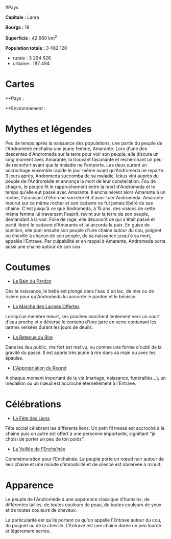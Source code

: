 #Pays

**Capitale :** Lanra

**Bourgs :** 18

**Superficie :** 42 660 km<sup>2</sup>

**Population totale :** 3 482 120
- rurale : 3 294 626
- urbaine : 187 494

# Cartes

**Pays :



**Environnement :


# Mythes et légendes

Peu de temps après la naissance des populations, une partie du peuple de l'Andromède enchaîna une jeune femme, Amarante. Lors d'une des descentes d'Andromeda sur la terre pour voir son peuple, elle discuta un long moment avec Amarante, la trouvant fascinante et recherchant un peu de réconfort avant que la maladie ne l'emporte. 
Les deux eurent un accrochage ensemble rapide le jour même avant qu'Andromeda ne reparte.
3 jours après, Andromeda succomba de sa maladie. 
Ickus vint auprès du peuple de l'Andromède et annonça la mort de leur constellation. Fou de chagrin, le peuple fit le rapprochement entre la mort d'Andromeda et le temps qu'elle eut passé avec Amarante.
Il enchainèrent alors Amarante à un rocher, l'accusant d'être une sorcière et d'avoir tuer Andromeda. Amarante mourut sur ce même rocher et son cadavre ne fut jamais libéré de ses chaine.
C'est jusqu'à ce que Andromeda, à 15 ans, des visions de cette même femme lui traversant l'esprit, revint sur la terre de son peuple, demandant à la voir.
Folle de rage, elle découvrit ce qui s'était passé et partit libéré le cadavre d'Amarante et lui accorda la paix. En guise de punition, elle puni ensuite son peuple d'une chaine autour du cou, poignet ou cheville à chacun de son peuple, de sa naissance jusqu'à sa mort, appelée l'Entrave. 
Par culpabilité et en rappel à Amarante, Andromeda porta aussi une chaine autour de son cou.

# Coutumes

- <u>Le Bain du Pardon</u>

Dès la naissance, le bébé est plongé dans l'eau d'un lac, de mer ou de rivière pour qu'Andromeda lui accorde le pardon et le bénisse.

- <u>La Marche des Larmes Offertes</u>

Lorsqu'un membre meurt, ses proches marchent lentement vers un court d'eau proche et y déverse le contenu d'une jarre en verre contenant les larmes versées durant les jours de deuils.

- <u>La Retenue du Rire</u>

Dans les lieu public, rire fort est mal vu, vu comme une forme d'oubli de la gravité du passé. Il est appris très jeune à rire dans sa main ou avec les épaules.

- <u>L'Appropriation du Regret</u>

A chaque moment important de la vie (mariage, naissance, funérailles…), un médaillon ou un nœud est accroché éternellement à l'Entrave.

# Célébrations

- <u>La Fête des Liens</u>

Fête social célébrant les différents liens. Un petit fil tressé est accroché à la chaine puis un autre est offert à une personne importante, signifiant "je choisi de porter un peu de ton poids".

- <u>La Veillée de l'Enchaînée</u>

Commémoration pour l'Enchaînée. Le peuple porte un nœud noir autour de leur chaine et une minute d'immobilité et de silence est observée à minuit.

# Apparence

Le peuple de l'Andromède à une apparence classique d'humains, de différentes tailles, de toutes couleurs de peau, de toutes couleurs de yeux et de toutes couleurs de cheveux.

La particularité est qu'ils portent ce qu'on appelle l'Entrave autour du cou, du poignet ou de la cheville. L'Entrave est une chaîne dorée un peu lourde et légèrement serrée.